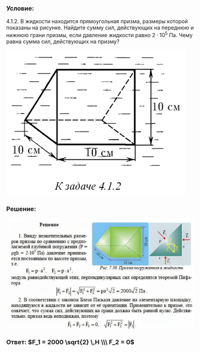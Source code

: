 ###  Условие: 

$4.1.2.$ В жидкости находится прямоугольная призма, размеры которой показаны на рисунке. Найдите сумму сил, действующих на переднюю и нижнюю грани призмы, если давление жидкости равно $2 \cdot 10^5$ Па. Чему равна сумма сил, действующих на призму? 

![|481x389, 67%](../../img/4.1.2/statement.png) 

###  Решение: 

![|982x572, 67%](../../img/4.1.2/01.png) 

###  Ответ: $F_1 = 2000 \sqrt{2} \,Н \\\ F_2 = 0$ 

### 
